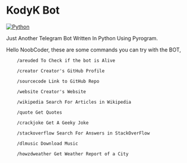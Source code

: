 # KodyK Bot 

[![Python](http://forthebadge.com/images/badges/made-with-python.svg)](https://python.org)

Just Another Telegram Bot Written In Python Using Pyrogram.

Hello NoobCoder, these are some commands you can try with the BOT,
        
        /areuded To Check if the bot is Alive
        
        /creator Creator's GitHub Profile
        
        /sourcecode Link to GitHub Repo
        
        /website Creator's Website
        
        /wikipedia Search For Articles in Wikipedia
        
        /quote Get Quotes
        
        /crackjoke Get A Geeky Joke
        
        /stackoverflow Search For Answers in StackOverFlow
        
        /dlmusic Download Music
        
        /howzdweather Get Weather Report of a City

